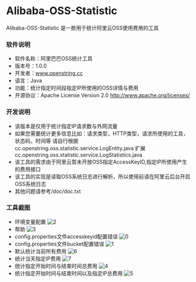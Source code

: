# Alibaba-OSS-Statistic
Alibaba-OSS-Statistic 是一款用于统计阿里云OSS使用费用的工具

### 软件说明
- 软件名称：阿里巴巴OSS统计工具
- 版本号：1.0.0
- 开发者：www.openstring.cc
- 语言：Java
- 功能：统计指定时间段指定IP所使用的OSS详情与费用
- 开源协议：Apache License Version 2.0 
				http://www.apache.org/licenses/
        
### 开发说明
- 该版本是仅用于统计指定IP请求数与外网流量
- 如果您需要统计更多信息比如：请求类型，HTTP类型，请求所使用的工具，状态码，时间等
  请自行根据cc.openstring.oss.statistic.service.LogEntity.java 
  扩展cc.openstring.oss.statistic.service.LogStatistics.java
- 该工具的需求由于阿里云暂未开放OSS指定AccessKeyID,指定IP所使用产生的费用接口
- 该工具的实现是读取OSS系统日志进行解析，所以使用前请在阿里云后台开启OSS系统日志
- 其他问题请参考/doc/doc.txt
					
### 工具截图
- 环境变量配置
![2](https://raw.githubusercontent.com/goodsave/Alibaba-OSS-Statistic/master/image/evironment-var.png "evironment-var")
- 帮助
![3](https://raw.githubusercontent.com/goodsave/Alibaba-OSS-Statistic/master/image/help.png "help.png")
- config.properties文件accesskeyid配置错误
![0](https://raw.githubusercontent.com/goodsave/Alibaba-OSS-Statistic/master/image/accesskeyid-error.png "accesskeyid-error")
- config.properties文件bucket配置错误
![1](https://raw.githubusercontent.com/goodsave/Alibaba-OSS-Statistic/master/image/bucket-error.png "bucket-error")
- 默认统计当前所有费用
![6](https://raw.githubusercontent.com/goodsave/Alibaba-OSS-Statistic/master/image/today-all-cost.png "today-all-cost")
- 统计当天指定IP费用
![7](https://raw.githubusercontent.com/goodsave/Alibaba-OSS-Statistic/master/image/today-ip-cost.png "today-ip-cost")
- 统计指定开始时间与结束时间总费用
![4](https://raw.githubusercontent.com/goodsave/Alibaba-OSS-Statistic/master/image/start-end-all-cost.png "start-end-all-cost")
- 统计指定开始时间与结束时间以及指定IP总费用
![5](https://raw.githubusercontent.com/goodsave/Alibaba-OSS-Statistic/master/image/start-end-ip-all-cost.png "start-end-ip-all-cost")
